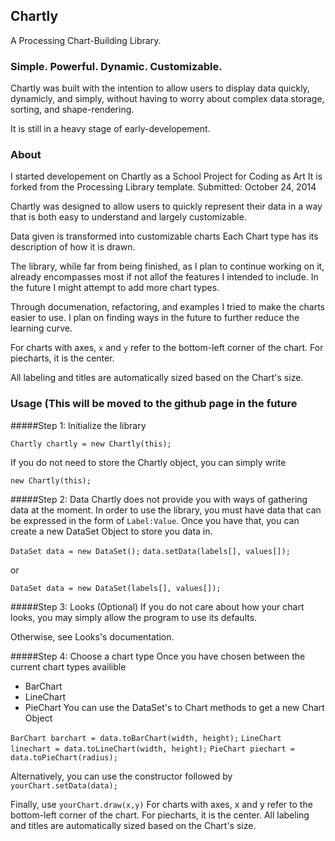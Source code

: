 ## Chartly

A Processing Chart-Building Library.

### Simple. Powerful. Dynamic. Customizable. 
Chartly was built with the intention to allow users to display data quickly, dynamicly, and simply, without having to worry about complex data storage, sorting, and shape-rendering.

It is still in a heavy stage of early-developement.

### About
I started developement on Chartly as a School Project for Coding as Art
It is forked from the Processing Library template.
Submitted: October 24, 2014

Chartly was designed to allow users to quickly represent 
their data in a way that is both easy to understand
and largely customizable.

Data given is transformed into customizable charts
Each Chart type has its description of how it is drawn.

The library, while far from being finished, as I plan to continue working on it, already encompasses most if not allof the features I intended to include. In the future I might attempt to add more chart types.

Through documenation, refactoring, and examples I tried to make the 
charts easier to use. I plan on finding ways in the future  to further reduce the learning curve.

For charts with axes, ```x``` and ```y``` refer to the bottom-left corner of the
chart. For piecharts, it is the center.

All labeling and titles are automatically sized based on the
Chart's size.

### Usage (This will be moved to the github page in the future

#####Step 1: Initialize the library

```Chartly chartly = new Chartly(this);```

If you do not need to store the Chartly object, you can simply write

```new Chartly(this);```

#####Step 2: Data
Chartly does not provide you with ways of gathering data at the moment. In order to use the library, you must have data that can be expressed in the form of ```Label:Value```. Once you have that, you can create a new DataSet
Object to store you data in.

```DataSet data = new DataSet();```
```data.setData(labels[], values[]);```

or

```DataSet data = new DataSet(labels[], values[]);```

#####Step 3: Looks (Optional)
If you do not care about how your chart looks, you may simply
allow the program to use its defaults.

Otherwise, see Looks's documentation.

#####Step 4: Choose a chart type
Once you have chosen between the current chart types availible
- BarChart
- LineChart
- PieChart
You can use the DataSet's to Chart methods to get a new Chart Object

```BarChart barchart = data.toBarChart(width, height);```
```LineChart linechart = data.toLineChart(width, height);```
```PieChart piechart = data.toPieChart(radius);```

Alternatively, you can use the constructor followed by
```yourChart.setData(data);```

Finally, use
```yourChart.draw(x,y)```
For charts with axes, x and y refer to the bottom-left corner of the chart. For piecharts, it is the center. 
All labeling and titles are automatically sized based on the Chart's size.
 